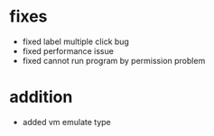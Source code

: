 # fixes
- fixed label multiple click bug
- fixed performance issue
- fixed cannot run program by permission problem

# addition
- added vm emulate type
